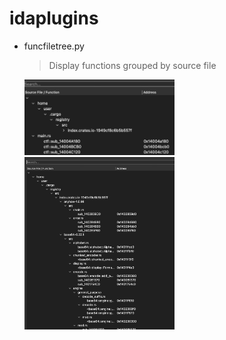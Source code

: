 # idaplugins

* funcfiletree.py
  > Display functions grouped by source file

  <img src="docs/img/fft2.jpg" width="50%">
  <img src="docs/img/fft1.jpg" width="50%">